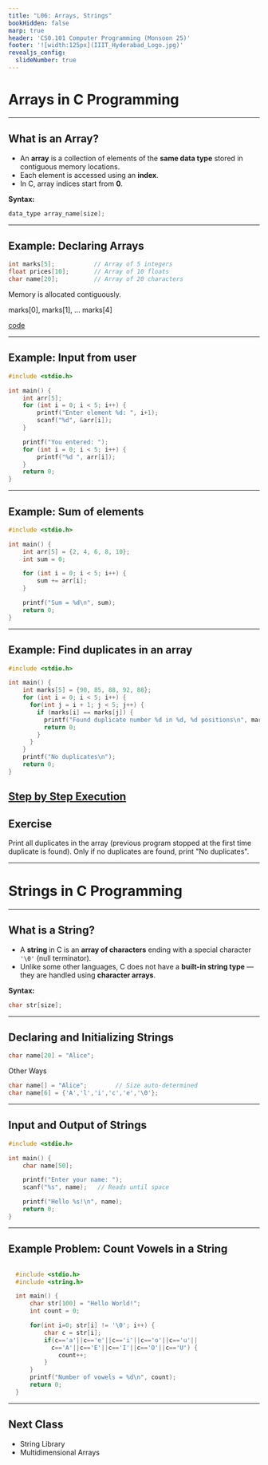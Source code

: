 ```yaml
---
title: "L06: Arrays, Strings"
bookHidden: false
marp: true
header: 'CS0.101 Computer Programming (Monsoon 25)'
footer: '![width:125px](IIIT_Hyderabad_Logo.jpg)'
revealjs_config:
  slideNumber: true
---
```




# Arrays in C Programming

---

## What is an Array?

- An **array** is a collection of elements of the **same data type** stored in contiguous memory locations.
- Each element is accessed using an **index**.
- In C, array indices start from **0**.

**Syntax:**
```c
data_type array_name[size];
```
---
## Example: Declaring Arrays

```c
int marks[5];           // Array of 5 integers
float prices[10];       // Array of 10 floats
char name[20];          // Array of 20 characters
```

Memory is allocated contiguously.

marks[0], marks[1], ... marks[4]

[code](https://pythontutor.com/render.html#code=%23include%20%3Cstdio.h%3E%0A%0Aint%20main%28%29%20%7B%0A%20%20%20%20int%20marks%5B5%5D%20%3D%20%7B90,%2085,%2088,%2092,%2075%7D%3B%0A%20%20%20%20for%20%28int%20i%20%3D%200%3B%20i%20%3C%205%3B%20i%2B%2B%29%20%7B%0A%20%20%20%20%20%20%20%20printf%28%22marks%5B%25d%5D%20%3D%20%25d%5Cn%22,%20i,%20marks%5Bi%5D%29%3B%0A%20%20%20%20%7D%0A%20%20%20%20return%200%3B%0A%7D&cumulative=false&curInstr=14&heapPrimitives=nevernest&mode=display&origin=opt-frontend.js&py=c_gcc9.3.0&rawInputLstJSON=%5B%5D&textReferences=false)

---
## Example: Input from user

```c
#include <stdio.h>

int main() {
    int arr[5];
    for (int i = 0; i < 5; i++) {
        printf("Enter element %d: ", i+1);
        scanf("%d", &arr[i]);
    }

    printf("You entered: ");
    for (int i = 0; i < 5; i++) {
        printf("%d ", arr[i]);
    }
    return 0;
}
```
---
## Example: Sum of elements

```c
#include <stdio.h>

int main() {
    int arr[5] = {2, 4, 6, 8, 10};
    int sum = 0;

    for (int i = 0; i < 5; i++) {
        sum += arr[i];
    }

    printf("Sum = %d\n", sum);
    return 0;
}
```

---

## Example: Find duplicates in an array

```c
#include <stdio.h>

int main() {
    int marks[5] = {90, 85, 88, 92, 88};
    for (int i = 0; i < 5; i++) {
      for(int j = i + 1; j < 5; j++) {
        if (marks[i] == marks[j]) {
          printf("Found duplicate number %d in %d, %d positions\n", marks[i], i, j);
          return 0;
        }
      }
    }
    printf("No duplicates\n");
    return 0;
}
```

[Step by Step Execution](
https://pythontutor.com/render.html#code=%23include%20%3Cstdio.h%3E%0A%0Aint%20main%28%29%20%7B%0A%20%20%20%20int%20marks%5B5%5D%20%3D%20%7B90,%2085,%2088,%2092,%2088%7D%3B%0A%20%20%20%20for%20%28int%20i%20%3D%200%3B%20i%20%3C%205%3B%20i%2B%2B%29%20%7B%0A%20%20%20%20%20%20for%28int%20j%20%3D%20i%20%2B%201%3B%20j%20%3C%205%3B%20j%2B%2B%29%20%7B%0A%20%20%20%20%20%20%20%20if%20%28marks%5Bi%5D%20%3D%3D%20marks%5Bj%5D%29%20%7B%0A%20%20%20%20%20%20%20%20%20%20printf%28%22Found%20duplicate%20number%20%25d%20in%20%25d,%20%25d%20positions%5Cn%22,%20marks%5Bi%5D,%20i,%20j%29%3B%0A%20%20%20%20%20%20%20%20%20%20return%200%3B%0A%20%20%20%20%20%20%20%20%7D%0A%20%20%20%20%20%20%7D%0A%20%20%20%20%7D%0A%20%20%20%20printf%28%22No%20duplicates%5Cn%22%29%3B%0A%20%20%20%20return%200%3B%0A%7D&cumulative=false&heapPrimitives=nevernest&mode=edit&origin=opt-frontend.js&py=c_gcc9.3.0&rawInputLstJSON=%5B%5D&textReferences=false)
---
## Exercise
Print all duplicates in the array (previous program stopped at the first time duplicate is found). Only if no duplicates are found, print "No duplicates".

---

# Strings in C Programming

---

## What is a String?

- A **string** in C is an **array of characters** ending with a special character `'\0'` (null terminator).
- Unlike some other languages, C does not have a **built-in string type** — they are handled using **character arrays**.

**Syntax:**
```c
char str[size];
```
---
## Declaring and Initializing Strings
```c
char name[20] = "Alice";
```
Other Ways
```c
char name[] = "Alice";        // Size auto-determined
char name[6] = {'A','l','i','c','e','\0'};
```
---
## Input and Output of Strings

```c
#include <stdio.h>

int main() {
    char name[50];

    printf("Enter your name: ");
    scanf("%s", name);   // Reads until space

    printf("Hello %s!\n", name);
    return 0;
}
```
---


## Example Problem: Count Vowels in a String

```c

  #include <stdio.h>
  #include <string.h>

  int main() {
      char str[100] = "Hello World!";
      int count = 0;

      for(int i=0; str[i] != '\0'; i++) {
          char c = str[i];
          if(c=='a'||c=='e'||c=='i'||c=='o'||c=='u'||
            c=='A'||c=='E'||c=='I'||c=='O'||c=='U') {
              count++;
          }
      }
      printf("Number of vowels = %d\n", count);
      return 0;
  }
```

---


## Next Class

- String Library
- Multidimensional Arrays